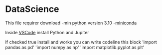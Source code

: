 # DataScience

This file requirer download 
-min [python](https://www.python.org/downloads/release/python-3100a2/) version 3.10 
-[miniconda](https://repo.anaconda.com/miniconda/Miniconda3-latest-Windows-x86_64.exe) 


Inside [VSCode](https://code.visualstudio.com/download#) install Python and Jupiter 

If checked true install and works you can write codeline this block
'import pandas as pd'
'import numpy as np'
'import matplotlib.pyplot as plt'
